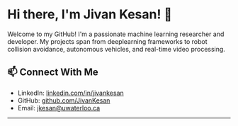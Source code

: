 # Hi there, I'm Jivan Kesan! 👋

Welcome to my GitHub! I'm a passionate machine learning researcher and developer. My projects span from deeplearning frameworks to robot collision avoidance, autonomous vehicles, and real-time video processing.


## 📫 Connect With Me
- LinkedIn: [linkedin.com/in/jivankesan](https://linkedin.com/in/jivankesan)
- GitHub: [github.com/JivanKesan](https://github.com/JivanKesan)
- Email: jkesan@uwaterloo.ca
---
